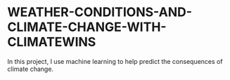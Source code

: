 # WEATHER-CONDITIONS-AND-CLIMATE-CHANGE-WITH-CLIMATEWINS
In this project, I use machine learning to help predict the consequences of climate change.
